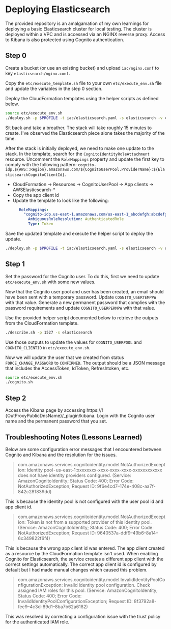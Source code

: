 # Deploying Elasticsearch
The provided repository is an amalgamation of my own learnings for deploying a basic Elasticsearch cluster for local testing.
The cluster is deployed within a VPC and is accessed via an NGINX reverse proxy. Access to Kibana is also protected using
Cognito authentication.


## Step 0
Create a bucket (or use an existing bucket) and upload `iac/nginx.conf` to key `elasticsearch/nginx.conf`.

Copy the `etc/execute_template.sh` file to your own `etc/execute_env.sh` file and update the variables in the step 0 section.

Deploy the CloudFormation templates using the helper scripts as defined below.

```bash
source etc/execute_env.sh
./deploy.sh -p $PROFILE -t iac/elasticsearch.yaml -s elasticsearch -v create
```

Sit back and take a breather. The stack will take roughly 15 minutes to create. I've observed the Elasticsearch piece alone takes the majority of the time.

After the stack is initially deployed, we need to make one update to the stack. In the template, search for the `CognitoIdentityRoleAttachment` resource. Uncomment the `RoleMappings` property and update the first key to comply with the following pattern: `cognito-idp.${AWS::Region}.amazonaws.com/${CognitoUserPool.ProviderName}:${ElasticsearchCognitoClientId}`.
* CloudFormation -> Resources -> CognitoUserPool -> App clients -> AWSElasticsearch-*
* Copy the app client id
* Update the template to look like the following:

```yaml
      RoleMappings:
        "cognito-idp.us-east-1.amazonaws.com/us-east-1_abcdefgh:abcdefgh1234567890abcdefgh":
          AmbiguousRoleResolution: AuthenticatedRole
          Type: Token
```

Save the updated template and execute the helper script to deploy the update.

```bash
./deploy.sh -p $PROFILE -t iac/elasticsearch.yaml -s elasticsearch -v update
```

## Step 1
Set the password for the Cognito user. To do this, first we need to update `etc/execute_env.sh` with some new values.

Now that the Cognito user pool and user has been created, an email should have been sent with a temporary password. Update `COGNITO_USERTEMPPW` with that value. Generate a new permanent password that complies with the password requirements and update `COGNITO_USERPERMPW` with that value.

Use the provided helper script documented below to retrieve the outputs from the CloudFormation template.

```bash
./describe.sh -p 1527 -s elasticsearch
```

Use those outputs to update the values for `COGNITO_USERPOOL` and `COGNITO_CLIENTID` in `etc/execute_env.sh`.

Now we will update the user that we created from status `FORCE_CHANGE_PASSWORD` to `CONFIRMED`. The output should be a JSON message that includes the AccessToken, IdToken, Refreshtoken, etc. 

```bash
source etc/execute_env.sh
./cognito.sh
```

## Step 2
Access the Kibana page by accessing https://!{OutProxyPublicDnsName}/_plugin/kibana. Login with the Cognito user name and the permanent password that you set.


## Troubleshooting Notes (Lessons Learned)
Below are some configuration error messages that I encountered between Cognito and Kibana and the resolution for the issues.

> com.amazonaws.services.cognitoidentity.model.NotAuthorizedException: Identity pool - us-east-1:xxxxxxxx-xxxx-xxxx-xxxx-xxxxxxxxxxxx does not have identity providers configured. (Service: AmazonCognitoIdentity; Status Code: 400; Error Code: NotAuthorizedException; Request ID: 9f6e4cd7–174e-408c-aa7f-842c281839dd)

This is because the identity pool is not configured with the user pool id and app client id.

> com.amazonaws.services.cognitoidentity.model.NotAuthorizedException: Token is not from a supported provider of this identity pool. (Service: AmazonCognitoIdentity; Status Code: 400; Error Code: NotAuthorizedException; Request ID: 9640537a-ddf9–49b6–8a14–6c349822f6f4)

This is because the wrong app client id was entered. The app client created as a resource by the CloudFormation template isn't used. When enabling Cognito for Elasticsearch, the service creates a different app client with the correct settings automatically. The correct app client id is configured by default but I had made manual changes which caused this problem.

> com.amazonaws.services.cognitoidentity.model.InvalidIdentityPoolConfigurationException: Invalid identity pool configuration. Check assigned IAM roles for this pool. (Service: AmazonCognitoIdentity; Status Code: 400; Error Code: InvalidIdentityPoolConfigurationException; Request ID: 8f3792a8-fee9–4c3d-89d1–8ba7b62a6182)

This was resolved by correcting a configuration issue with the trust policy for the authenticated IAM role.